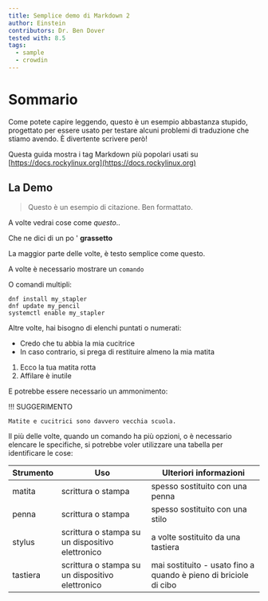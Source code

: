```yaml
---
title: Semplice demo di Markdown 2
author: Einstein
contributors: Dr. Ben Dover
tested with: 8.5
tags:
  - sample
  - crowdin
---
```


# Sommario

Come potete capire leggendo, questo è un esempio abbastanza stupido, progettato per essere usato per testare alcuni problemi di traduzione che stiamo avendo. È divertente scrivere però!

Questa guida mostra i tag Markdown più popolari usati su [https://docs.rockylinux.org](https://docs.rockylinux.org)

## La Demo

> Questo è un esempio di citazione. Ben formattato.

A volte vedrai cose come _questo_..

Che ne dici di un po ' **grassetto**

La maggior parte delle volte, è testo semplice come questo.

A volte è necessario mostrare un `comando`

O comandi multipli:

```
dnf install my_stapler
dnf update my_pencil
systemctl enable my_stapler
```

Altre volte, hai bisogno di elenchi puntati o numerati:

- Credo che tu abbia la mia cucitrice
- In caso contrario, si prega di restituire almeno la mia matita

1. Ecco la tua matita rotta
2. Affilare è inutile

E potrebbe essere necessario un ammonimento:

!!! SUGGERIMENTO

    Matite e cucitrici sono davvero vecchia scuola.

Il più delle volte, quando un comando ha più opzioni, o è necessario elencare le specifiche, si potrebbe voler utilizzare una tabella per identificare le cose:

| Strumento | Uso                                              | Ulteriori informazioni                                           |
| --------- | ------------------------------------------------ | ---------------------------------------------------------------- |
| matita    | scrittura o stampa                               | spesso sostituito con una penna                                  |
| penna     | scrittura o stampa                               | spesso sostituito con una stilo                                  |
| stylus    | scrittura o stampa su un dispositivo elettronico | a volte sostituito da una tastiera                               |
| tastiera  | scrittura o stampa su un dispositivo elettronico | mai sostituito - usato fino a quando è pieno di briciole di cibo |
